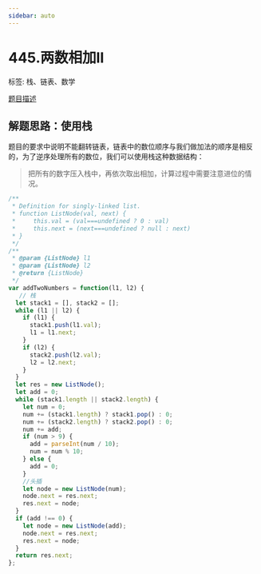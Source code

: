 ```yaml
---
sidebar: auto
---
```


# 445.两数相加II

标签: 栈、链表、数学

[题目描述](https://leetcode.cn/problems/add-two-numbers-ii/)

## 解题思路：使用栈

题目的要求中说明不能翻转链表，链表中的数位顺序与我们做加法的顺序是相反的，为了逆序处理所有的数位，我们可以使用栈这种数据结构：

> 把所有的数字压入栈中，再依次取出相加，计算过程中需要注意进位的情况。

```js
/**
 * Definition for singly-linked list.
 * function ListNode(val, next) {
 *     this.val = (val===undefined ? 0 : val)
 *     this.next = (next===undefined ? null : next)
 * }
 */
/**
 * @param {ListNode} l1
 * @param {ListNode} l2
 * @return {ListNode}
 */
var addTwoNumbers = function(l1, l2) {
   // 栈
  let stack1 = [], stack2 = [];
  while (l1 || l2) {
    if (l1) {
      stack1.push(l1.val);
      l1 = l1.next;
    }
    if (l2) {
      stack2.push(l2.val);
      l2 = l2.next;
    }
  }
  let res = new ListNode();
  let add = 0;
  while (stack1.length || stack2.length) {
    let num = 0;
    num += (stack1.length) ? stack1.pop() : 0;
    num += (stack2.length) ? stack2.pop() : 0;
    num += add;
    if (num > 9) {
      add = parseInt(num / 10);
      num = num % 10;
    } else {
      add = 0;
    }
    //头插
    let node = new ListNode(num);
    node.next = res.next;
    res.next = node;
  }
  if (add !== 0) {
    let node = new ListNode(add);
    node.next = res.next;
    res.next = node;
  }
  return res.next;
};
```

